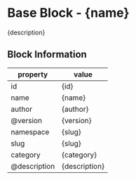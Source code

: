 # Base Block - {name}
{description}

## Block Information
| property | value |
|-|-|
| id | {id} |
| name | {name} |
| author | {author} |
| @version | {version} |
| namespace | {slug} |
| slug | {slug} |
| category | {category} |
| @description | {description} |
